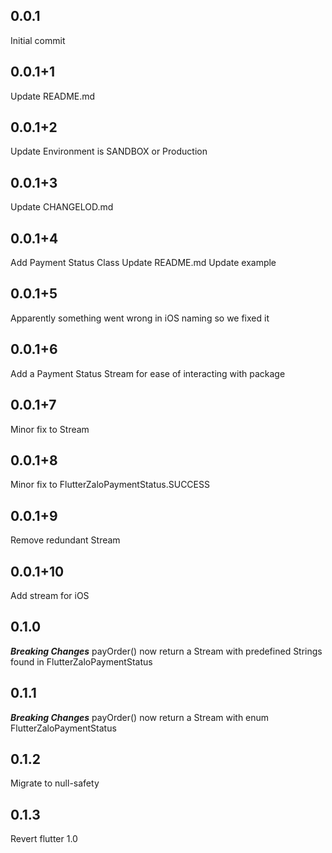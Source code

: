 ## 0.0.1

Initial commit

## 0.0.1+1

Update README.md

## 0.0.1+2

Update Environment is SANDBOX or Production

## 0.0.1+3

Update CHANGELOD.md

## 0.0.1+4

Add Payment Status Class
Update README.md
Update example

## 0.0.1+5

Apparently something went wrong in iOS naming so we fixed it

## 0.0.1+6
Add a Payment Status Stream for ease of interacting with package

## 0.0.1+7
Minor fix to Stream

## 0.0.1+8
Minor fix to FlutterZaloPaymentStatus.SUCCESS

## 0.0.1+9
Remove redundant Stream

## 0.0.1+10
Add stream for iOS

## 0.1.0

***Breaking Changes***
payOrder() now return a Stream with predefined Strings found in FlutterZaloPaymentStatus

## 0.1.1
***Breaking Changes***
payOrder() now return a Stream with enum FlutterZaloPaymentStatus

## 0.1.2
Migrate to null-safety

## 0.1.3
Revert flutter 1.0